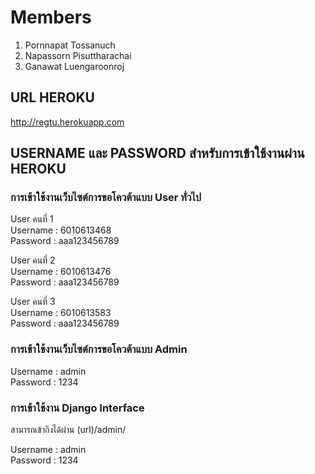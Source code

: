 # Members
1. Pornnapat Tossanuch
2. Napassorn Pisuttharachai
3. Ganawat Luengaroonroj

## URL HEROKU
http://regtu.herokuapp.com

## USERNAME และ PASSWORD สำหรับการเข้าใช้งานผ่าน HEROKU

### การเข้าใช้งานเว็บไซต์การขอโควต้าแบบ User ทั่วไป 

User คนที่ 1  
Username : 6010613468  
Password : aaa123456789

User คนที่ 2  
Username : 6010613476  
Password : aaa123456789  
  
User คนที่ 3  
Username : 6010613583  
Password : aaa123456789  

### การเข้าใช้งานเว็บไซต์การขอโควต้าแบบ Admin 

Username : admin  
Password : 1234

### การเข้าใช้งาน Django Interface
สามารถเข้าถึงได้ผ่าน (url)/admin/

Username : admin  
Password : 1234
